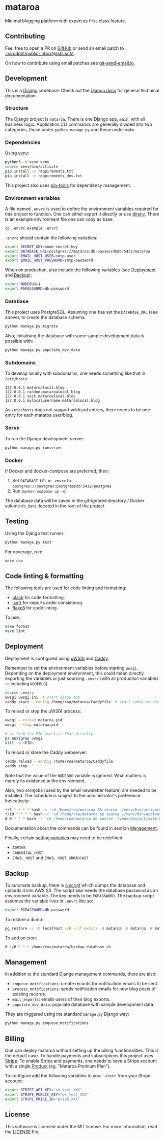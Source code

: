 # mataroa

Minimal blogging platform with export as first-class feature.

## Contributing

Feel free to open a PR on [GitHub](https://github.com/sirodoht/mataroa) or
send an email patch to [~sirodoht/public-inbox@lists.sr.ht](mailto:~sirodoht/public-inbox@lists.sr.ht).

On how to contribute using email patches see [git-send-email.io](https://git-send-email.io/).

## Development

This is a [Django](https://www.djangoproject.com/) codebase. Check out the
[Django docs](https://docs.djangoproject.com/) for general technical documentation.

### Structure

The Django project is `mataroa`. There is one Django app, `main`,  with all business logic.
Application CLI commands are generally divided into two categories, those under `python manage.py`
and those under `make`.

### Dependencies

Using [venv](https://docs.python.org/3/library/venv.html):

```sh
python3 -m venv venv
source venv/bin/activate
pip install -r requirements.txt
pip install -r requirements_dev.txt
```

This project also uses [pip-tools](https://github.com/jazzband/pip-tools) for dependency
management.

### Environment variables

A file named `.envrc` is used to define the environment variables required for this project to
function. One can either export it directly or use [direnv](https://github.com/direnv/direnv).
There is an example environment file one can copy as base:

```sh
cp .envrc.example .envrc
```

`.envrc` should contain the following variables:

```sh
export SECRET_KEY=some-secret-key
export DATABASE_URL=postgres://mataroa:db-password@db:5432/mataroa
export EMAIL_HOST_USER=smtp-user
export EMAIL_HOST_PASSWORD=smtp-password
```

When on production, also include the following variables (see [Deployment](#Deployment) and
[Backup](#Backup)):

```sh
export NODEBUG=1
export PGPASSWORD=db-password
```

### Database

This project uses PostgreSQL. Assuming one has set the `DATABASE_URL` (see above), to create the
database schema:

```sh
python manage.py migrate
```

Also, initialising the database with some sample development data is possible with:

```sh
python manage.py populate_dev_data
```

### Subdomains

To develop locally with subdomains, one needs something like that in `/etc/hosts`:

```
127.0.0.1 mataroalocal.blog
127.0.0.1 random.mataroalocal.blog
127.0.0.1 test.mataroalocal.blog
127.0.0.1 mylocalusername.mataroalocal.blog
```

As `/etc/hosts` does not support wildcard entries, there needs to be one entry for each
mataroa user/blog.

### Serve

To run the Django development server:

```sh
python manage.py runserver
```

### Docker

If Docker and docker-compose are preferred, then:

1. Set `DATABASE_URL` in `.envrc` to `postgres://postgres:postgres@db:5432/postgres`
1. Run `docker-compose up -d`.

The database data will be saved in the git-ignored directory / Docker volume `db_data`,
located in the root of the project.

## Testing

Using the Django test runner:

```sh
python manage.py test
```

For coverage, run:

```sh
make cov
```

## Code linting & formatting

The following tools are used for code linting and formatting:

* [black](https://github.com/psf/black) for code formatting.
* [isort](https://github.com/pycqa/isort) for imports order consistency.
* [flake8](https://gitlab.com/pycqa/flake8) for code linting.

To use:

```sh
make format
make lint
```

## Deployment

Deployment is configured using [uWSGI](https://uwsgi.readthedocs.io/en/latest/)
and [Caddy](https://caddyserver.com/).

Remember to set the environment variables before starting `uwsgi`. Depending on the deployment
environment, this could mean directly exporting the variables or just sourcing `.envrc` (with all
production variables — including `NODEBUG`):

```sh
source .envrc
uwsgi uwsgi.ini  # start djago app
caddy start --config /home/roa/mataroa/Caddyfile  # start caddy server
```

To reload or stop the uWSGI process:

```sh
uwsgi --reload mataroa.pid
uwsgi --stop mataroa.pid

# or find the PID and kill that directly
ps aux|grep uwsgi
kill -9 <PID>
```

To reload or store the Caddy webserver:

```sh
caddy reload --config /home/roa/mataroa/Caddyfile
caddy stop
```

Note that the value of the `NODEBUG` variable is ignored. What matters is merely its existence
in the environment.

Also, two cronjobs (used by the email newsletter feature) are needed to be
installed. The schedule is subject to the administrator's preference. Indicatively:

```sh
*/5 * * * * bash -c 'cd /home/roa/mataroa && source ./venv/bin/activate && source .envrc && python manage.py enqueue_notifications'
*/10 * * * * bash -c 'cd /home/roa/mataroa && source ./venv/bin/activate && source .envrc && python manage.py process_notifications'
0 0 * * * bash -c 'cd /home/roa/mataroa && source ./venv/bin/activate && source .envrc && python manage.py mail_exports'
```

Documentation about the commands can be found in section [Management](#Management).

Finally, certain [setting variables](mataroa/settings.py) may need to be redefined:

* `ADMINS`
* `CANONICAL_HOST`
* `EMAIL_HOST` and `EMAIL_HOST_BROADCAST`

## Backup

To automate backup, there is [a script](backup-database.sh) which dumps the database and uploads
it into AWS S3. The script also needs the database password as an environment variable. The
key needs to be `PGPASSWORD`. The backup script assumes the variable lives in `.envrc` like so:

```sh
export PGPASSWORD=db-password
```

To restore a dump:

```sh
pg_restore -v -h localhost -cO --if-exists -d mataroa -U mataroa -W mataroa.dump
```

To add on cron:

```sh
0 */6 * * * /home/roa/mataroa/backup-database.sh
```

## Management

In addition to the standard Django management commands, there are also:

* `enqueue_notifications`: create records for notification emails to be sent.
* `process_notifications`: sends notification emails for new blog posts of existing records.
* `mail_exports`: emails users of their blog exports.
* `populate_dev_data`: populate database with sample development data.

They are triggered using the standard `manage.py` Django way:

```sh
python manage.py enqueue_notifications
```

## Billing

One can deploy mataroa without setting up the billing functionalities. This is the default case.
To handle payments and subscriptions this project uses [Stripe](https://stripe.com/). To enable
Stripe and payments, one needs to have a Stripe account with a single
[Product](https://stripe.com/docs/billing/prices-guide) (eg. "Mataroa Premium Plan").

To configure add the following variables to your `.envrc` from your Stripe account:

```sh
export STRIPE_API_KEY="sk_test_XXX"
export STRIPE_PUBLIC_KEY="pk_test_XXX"
export STRIPE_PRICE_ID="price_XXX"
```

## License

This software is licensed under the MIT license. For more information, read the
[LICENSE](LICENSE) file.
